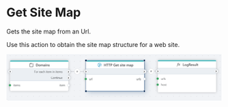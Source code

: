 # Get Site Map

Gets the site map from an Url.

Use this action to obtain the site map structure for a web site.

![img](/images/flow/get-sitemap.png)